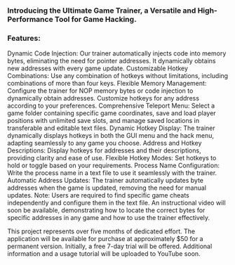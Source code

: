 ### Introducing the Ultimate Game Trainer, a Versatile and High-Performance Tool for Game Hacking.
### Features:

Dynamic Code Injection: Our trainer automatically injects code into memory bytes, eliminating the need for pointer addresses. It dynamically obtains new addresses with every game update.
Customizable Hotkey Combinations: Use any combination of hotkeys without limitations, including combinations of more than four keys.
Flexible Memory Management: Configure the trainer for NOP memory bytes or code injection to dynamically obtain addresses. Customize hotkeys for any address according to your preferences.
Comprehensive Teleport Menu: Select a game folder containing specific game coordinates, save and load player positions with unlimited save slots, and manage saved locations in transferable and editable text files.
Dynamic Hotkey Display: The trainer dynamically displays hotkeys in both the GUI menu and the hack menu, adapting seamlessly to any game you choose.
Address and Hotkey Descriptions: Display hotkeys for addresses and their descriptions, providing clarity and ease of use.
Flexible Hotkey Modes: Set hotkeys to hold or toggle based on your requirements.
Process Name Configuration: Write the process name in a text file to use it seamlessly with the trainer.
Automatic Address Updates: The trainer automatically updates byte addresses when the game is updated, removing the need for manual updates.
Note: Users are required to find specific game cheats independently and configure them in the text file. An instructional video will soon be available, demonstrating how to locate the correct bytes for specific addresses in any game and how to use the trainer effectively.

This project represents over five months of dedicated effort. The application will be available for purchase at approximately $50 for a permanent version. Initially, a free 7-day trial will be offered. Additional information and a usage tutorial will be uploaded to YouTube soon.
